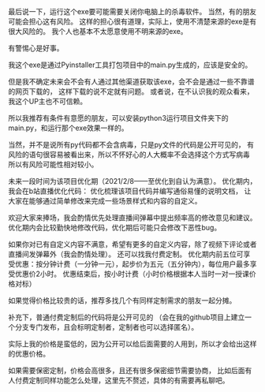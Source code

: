 最后说一下，运行这个exe要可能需要关闭你电脑上的杀毒软件。
当然，有的朋友可能会担心这有风险。
这样的担心很有道理，实际上，使用不清楚来源的exe是有很大风险的。
我个人也基本不太愿意使用不明来源的exe。

有警惕心是好事。

我这个exe是通过Pyinstaller工具打包项目中的main.py生成的，应该是安全的。

但是我不确定未来会不会有人通过其他渠道获取该exe，会不会是通过一些不靠谱的网页下载的，
这样下载的说不定就有问题。
或者说，在不认识我的观众看来，我这个UP主也不可信赖。

所以我推荐有条件有意愿的朋友，可以安装python3运行项目文件夹下的main.py，和运行那个exe效果一样的。

当然，并不是说所有py代码都不会含病毒，只是py文件的代码是公开可见的，
有风险的语句很容易被看出来，所以不怀好心的人大概率不会选择这个方式写病毒
所以有风险可能性相对较小。




未来一段时间为该项目优化期（2021/2/8——至优化到自认为满意）。
优化期内， 我会在b站直播优化代码：
优化梳理该项目代码并编写通俗易懂的说明文档，
让大家在能够通过简单修改来完成一些场景样式和内容的自定义。

欢迎大家来捧场，我会酌情优先处理直播间弹幕中提出频率高的修改意见和建议。
优化期内会比较勤快地修改代码，优化期后可能只会修改下恶性bug。


如果你对已有自定义内容不满意，希望有更多的自定义内容，除了视频下评论或者直播间发弹幕外（我会酌情处理）。
还可以找我付费定制。
优化期内前五位可享受优惠：按分钟计费（一分钟一元），起步价为五元（五分钟内），每位用户最多享受优惠价2小时。
优惠结束后，按小时计费（小时价格根据本人当时一对一授课价格对标）

如果觉得价格比较贵的话，推荐多找几个有同样定制需求的朋友一起分摊。

补充下，普通付费定制后的代码将是公开可见的
（会在我的github项目上建立一个分支专门发布，且会标明定制者，定制者也可以选择匿名）。

实际上我的价格是蛮低的，因为公开可以给后面需要的人用到，所以才会给出这样的优惠价格。

如果需要保密定制，价格会高很多，且还有很多保密细节需要协商，
比如后面有人付费定制同样功能怎么处理，这里先不赘述，具体的有需要再私聊吧。